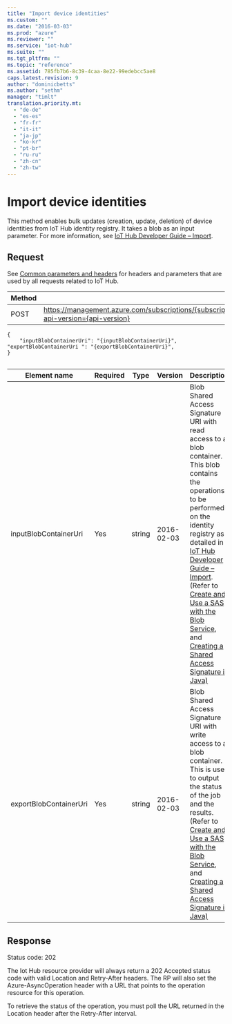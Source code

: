 ```yaml
---
title: "Import device identities"
ms.custom: ""
ms.date: "2016-03-03"
ms.prod: "azure"
ms.reviewer: ""
ms.service: "iot-hub"
ms.suite: ""
ms.tgt_pltfrm: ""
ms.topic: "reference"
ms.assetid: 785fb7b6-8c39-4caa-8e22-99edebcc5ae8
caps.latest.revision: 9
author: "dominicbetts"
ms.author: "sethm"
manager: "timlt"
translation.priority.mt: 
  - "de-de"
  - "es-es"
  - "fr-fr"
  - "it-it"
  - "ja-jp"
  - "ko-kr"
  - "pt-br"
  - "ru-ru"
  - "zh-cn"
  - "zh-tw"
---
```

# Import device identities
This method enables bulk updates (creation, update, deletion) of device identities from IoT Hub identity registry. It takes a blob as an input parameter. For more information, see [IoT Hub Developer Guide – Import](https://azure.microsoft.com/documentation/articles/iot-hub-devguide/#import-device-identities).  
  
## Request  
 See [Common parameters and headers](device-identities-rest.md#bk_common) for headers and parameters that are used by all requests related to IoT Hub.  
  
|Method|Request URI|  
|------------|-----------------|  
|POST|https://management.azure.com/subscriptions/{subscriptionId}/resourceGroups/{resourceGroupName}/providers/Microsoft.Devices/IotHubs/{IotHubName}/importDevices?api-version={api-version}|  
  
```  
{  
	"inputBlobContainerUri": "{inputBlobContainerUri}",  
"exportBlobContainerUri ": "{exportBlobContainerUri}",  
}  
  
```  
  
|Element name|Required|Type|Version|Description|  
|------------------|--------------|----------|-------------|-----------------|  
|inputBlobContainerUri|Yes|string|2016-02-03|Blob Shared Access Signature URI with read access to a blob container. This blob contains the operations to be performed on the identity registry as detailed in [IoT Hub Developer Guide – Import](https://azure.microsoft.com/documentation/articles/iot-hub-devguide#import-device-identities). (Refer to [Create and Use a SAS with the Blob Service](https://azure.microsoft.com/en-us/documentation/articles/storage-dotnet-shared-access-signature-part-2/), and [Creating a Shared Access Signature in Java)](https://msdn.microsoft.com/en-us/library/azure/Hh875756.aspx)|  
|exportBlobContainerUri|Yes|string|2016-02-03|Blob Shared Access Signature URI with write access to a blob container. This is used to output the status of the job and the results. (Refer to [Create and Use a SAS with the Blob Service](https://azure.microsoft.com/en-us/documentation/articles/storage-dotnet-shared-access-signature-part-2/), and [Creating a Shared Access Signature in Java)](https://msdn.microsoft.com/en-us/library/azure/Hh875756.aspx)|  
  
## Response  
 Status code: 202  
  
 The Iot Hub resource provider will always return a 202 Accepted status code with valid Location and Retry-After headers. The RP will also set the Azure-AsyncOperation header with a URL that points to the operation resource for this operation.  
  
 To retrieve the status of the operation, you must poll the URL returned in the Location header after the Retry-After interval.